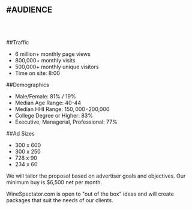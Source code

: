
#AUDIENCE
---
<br /><br />

##Traffic

* 6 million+ monthly page views
* 800,000+ monthly visits
* 500,000+ monthly unique visitors
* Time on site: 8:00


##Demographics

* Male/Female: 81% / 19%
* Median Age Range: 40-44
* Median HHI Range: $150,000-$200,000
* College Degree or Higher: 83%
* Executive, Managerial, Professional: 77%


##Ad Sizes

* 300 x 600
* 300 x 250
* 728 x 90
* 234 x 60

We will tailor the proposal based on advertiser goals and objectives. Our minimum buy is $6,500 net per month.

WineSpectator.com is open to "out of the box" ideas and will create packages that suit the needs of our clients.
